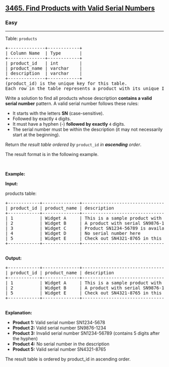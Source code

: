 <h2><a href="https://leetcode.com/problems/find-products-with-valid-serial-numbers">3465. Find Products with Valid Serial Numbers</a></h2><h3>Easy</h3><hr><p>Table: <code>products</code></p>

<pre>
+--------------+------------+
| Column Name  | Type       |
+--------------+------------+
| product_id   | int        |
| product_name | varchar    |
| description  | varchar    |
+--------------+------------+
(product_id) is the unique key for this table.
Each row in the table represents a product with its unique ID, name, and description.
</pre>

<p>Write a solution to find all products whose description <strong>contains a valid serial number</strong> pattern. A valid serial number follows these rules:</p>

<ul>
	<li>It starts with the letters <strong>SN</strong>&nbsp;(case-sensitive).</li>
	<li>Followed by exactly <code>4</code> digits.</li>
	<li>It must have a hyphen (-) <strong>followed by exactly</strong> <code>4</code> digits.</li>
	<li>The serial number must be within the description (it may not necessarily start at the beginning).</li>
</ul>

<p>Return <em>the result table&nbsp;ordered by</em> <code>product_id</code> <em>in <strong>ascending</strong> order</em>.</p>

<p>The result format is in the following example.</p>

<p>&nbsp;</p>
<p><strong class="example">Example:</strong></p>

<div class="example-block">
<p><strong>Input:</strong></p>

<p>products table:</p>

<pre class="example-io">
+------------+--------------+------------------------------------------------------+
| product_id | product_name | description                                          |
+------------+--------------+------------------------------------------------------+
| 1          | Widget A     | This is a sample product with SN1234-5678            |
| 2          | Widget B     | A product with serial SN9876-1234 in the description |
| 3          | Widget C     | Product SN1234-56789 is available now                |
| 4          | Widget D     | No serial number here                                |
| 5          | Widget E     | Check out SN4321-8765 in this description            |
+------------+--------------+------------------------------------------------------+
    </pre>

<p><strong>Output:</strong></p>

<pre class="example-io">
+------------+--------------+------------------------------------------------------+
| product_id | product_name | description                                          |
+------------+--------------+------------------------------------------------------+
| 1          | Widget A     | This is a sample product with SN1234-5678            |
| 2          | Widget B     | A product with serial SN9876-1234 in the description |
| 5          | Widget E     | Check out SN4321-8765 in this description            |
+------------+--------------+------------------------------------------------------+
    </pre>

<p><strong>Explanation:</strong></p>

<ul>
	<li><strong>Product 1:</strong> Valid serial number SN1234-5678</li>
	<li><strong>Product 2:</strong> Valid serial number SN9876-1234</li>
	<li><strong>Product 3:</strong> Invalid serial number SN1234-56789 (contains 5 digits after the hyphen)</li>
	<li><strong>Product 4:</strong> No serial number in the description</li>
	<li><strong>Product 5:</strong> Valid serial number SN4321-8765</li>
</ul>

<p>The result table is ordered by product_id in ascending order.</p>
</div>
